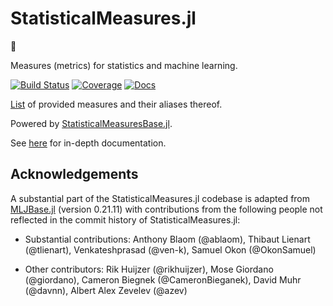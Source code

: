 # StatisticalMeasures.jl

&#128679;

Measures (metrics) for statistics and machine learning. 

[![Build Status](https://github.com/JuliaAI/StatisticalMeasures.jl/workflows/CI/badge.svg)](https://github.com/JuliaAI/StatisticalMeasures.jl/actions)
[![Coverage](https://codecov.io/gh/JuliaAI/StatisticalMeasures.jl/branch/master/graph/badge.svg)](https://codecov.io/github/JuliaAI/StatisticalMeasures.jl?branch=master)
[![Docs](https://img.shields.io/badge/docs-dev-blue.svg)](https://juliaai.github.io/StatisticalMeasures.jl/dev/)

[List](https://juliaai.github.io/StatisticalMeasures.jl/dev/_auto_generated_list_of_measures.html#aliases) of provided measures and their aliases thereof.

Powered by
[StatisticalMeasuresBase.jl](https://github.com/JuliaAI/StatisticalMeasuresBase.jl).

See [here](https://juliaai.github.io/StatisticalMeasures.jl/dev/) for in-depth
documentation.

## Acknowledgements

A substantial part of the StatisticalMeasures.jl codebase is adapted from
[MLJBase.jl](https://github.com/JuliaAI/MLJBase.jl) (version 0.21.11) with contributions
from the following people not reflected in the commit history of StatisticalMeasures.jl:

- Substantial contributions: Anthony Blaom (@ablaom), Thibaut Lienart (@tlienart),
  Venkateshprasad (@ven-k), Samuel Okon (@OkonSamuel)

- Other contributors: Rik Huijzer (@rikhuijzer), Mose Giordano (@giordano), Cameron
  Biegnek (@CameronBieganek), David Muhr (@davnn), Albert Alex Zevelev (@azev)
